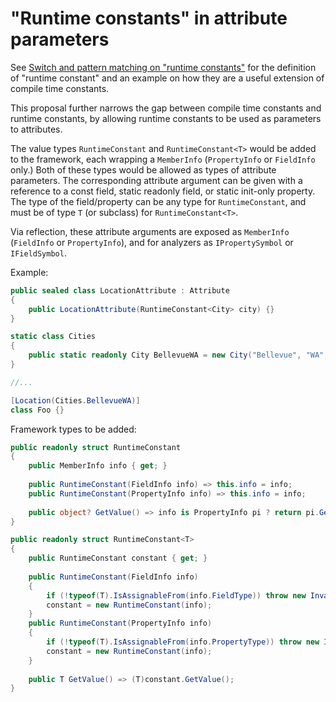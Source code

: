 # "Runtime constants" in attribute parameters

See [Switch and pattern matching on "runtime constants"](RuntimeConstantInPatterns.md) for the definition of "runtime constant" and an example on how they are a useful extension of compile time constants.

This proposal further narrows the gap between compile time constants and runtime constants, by allowing runtime constants to be used as parameters to attributes.

The value types `RuntimeConstant` and `RuntimeConstant<T>` would be added to the framework, each wrapping a `MemberInfo` (`PropertyInfo` or `FieldInfo` only.)  Both of these types would be allowed as types of attribute parameters. The corresponding attribute argument can be given with a reference to a const field, static readonly field, or static init-only property. The type of the field/property can be any type for `RuntimeConstant`, and must be of type `T` (or subclass) for `RuntimeConstant<T>`.

Via reflection, these attribute arguments are exposed as `MemberInfo` (`FieldInfo` or `PropertyInfo`), and for analyzers as `IPropertySymbol` or `IFieldSymbol`.

Example:

```csharp
public sealed class LocationAttribute : Attribute
{
    public LocationAttribute(RuntimeConstant<City> city) {}
}

static class Cities
{
    public static readonly City BellevueWA = new City("Bellevue", "WA", 47.614444, -122.1925);
}

//...

[Location(Cities.BellevueWA)]
class Foo {}
```


Framework types to be added:

```csharp
public readonly struct RuntimeConstant
{
    public MemberInfo info { get; }
    
    public RuntimeConstant(FieldInfo info) => this.info = info;
    public RuntimeConstant(PropertyInfo info) => this.info = info;
    
    public object? GetValue() => info is PropertyInfo pi ? return pi.GetValue(null) : ((FieldInfo)info).GetValue(null);
}

public readonly struct RuntimeConstant<T>
{
    public RuntimeConstant constant { get; }
    
    public RuntimeConstant(FieldInfo info)
    {
        if (!typeof(T).IsAssignableFrom(info.FieldType)) throw new InvalidCastException();
        constant = new RuntimeConstant(info);
    }
    public RuntimeConstant(PropertyInfo info)
    {
        if (!typeof(T).IsAssignableFrom(info.PropertyType)) throw new InvalidCastException();
        constant = new RuntimeConstant(info);
    }
    
    public T GetValue() => (T)constant.GetValue();
}
```
